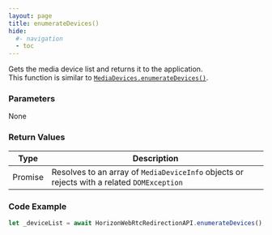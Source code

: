 ```yaml
---
layout: page
title: enumerateDevices()
hide:
  #- navigation
  - toc
---
```


Gets the media device list and returns it to the application.  
This function is similar to [`MediaDevices.enumerateDevices()`](https://developer.mozilla.org/en-US/docs/Web/API/MediaDevices/enumerateDevices).

### Parameters
None

### Return Values
| Type    | Description |
|---------|-------------|
| Promise | Resolves to an array of `MediaDeviceInfo` objects or rejects with a related `DOMException` |

### Code Example
```js
let _deviceList = await HorizonWebRtcRedirectionAPI.enumerateDevices();
```


